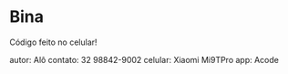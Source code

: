 # Bina
Código feito no celular!

autor: Alô
contato: 32 98842-9002
celular: Xiaomi Mi9TPro
app: Acode
